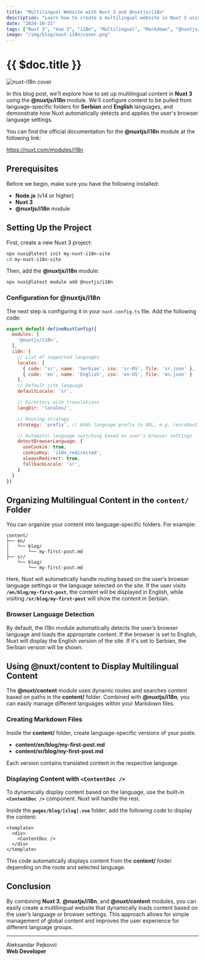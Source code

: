 ```yaml
---
title: "Multilingual Website with Nuxt 3 and @nuxtjs/i18n"
description: "Learn how to create a multilingual website in Nuxt 3 using the @nuxtjs/i18n module, with content stored in language-specific folders."
date: "2024-10-21"
tags: ["Nuxt 3", "Vue 3", "i18n", "Multilingual", "Markdown", "@nuxtjs/i18n"]
image: "/img/blog/nuxt-i18n/cover.png"
---
```


# {{ $doc.title }}

<img src="/img/blog/nuxt-i18n/cover.png" alt="nuxt-i18n cover" class="content-project-image">

In this blog post, we’ll explore how to set up multilingual content in **Nuxt 3** using the **@nuxtjs/i18n** module. We'll configure content to be pulled from language-specific folders for **Serbian** and **English** languages, and demonstrate how Nuxt automatically detects and applies the user's browser language settings.

You can find the official documentation for the **@nuxtjs/i18n** module at the following link:

https://nuxt.com/modules/i18n

## Prerequisites

Before we begin, make sure you have the following installed:

- **Node.js** (v14 or higher)
- **Nuxt 3**
- **@nuxtjs/i18n** module

## Setting Up the Project

First, create a new Nuxt 3 project:

```bash
npx nuxi@latest init my-nuxt-i18n-site
cd my-nuxt-i18n-site
```

Then, add the **@nuxtjs/i18n** module:

```bash
npx nuxi@latest module add @nuxtjs/i18n
```

### Configuration for **@nuxtjs/i18n**

The next step is configuring it in your `nuxt.config.ts` file. Add the following code:

```js
export default defineNuxtConfig({
  modules: [
    '@nuxtjs/i18n',
  ],
  i18n: {
    // List of supported languages
    locales: [
      { code: 'sr', name: 'Serbian', iso: 'sr-RS', file: 'sr.json' },
      { code: 'en', name: 'English', iso: 'en-US', file: 'en.json' }
    ],
    // Default site language
    defaultLocale: 'sr',

    // Directory with translations
    langDir: 'locales/',

    // Routing strategy
    strategy: 'prefix', // Adds language prefix to URL, e.g. /en/about or /sr/about

    // Automatic language switching based on user’s browser settings
    detectBrowserLanguage: {
      useCookie: true,
      cookieKey: 'i18n_redirected',
      alwaysRedirect: true,
      fallbackLocale: 'sr',
    }
  }
})
```

## Organizing Multilingual Content in the `content/` Folder

You can organize your content into language-specific folders. For example:

```
content/
├── en/
│   └── blog/
│       └── my-first-post.md
├── sr/
    └── blog/
        └── my-first-post.md
```

Here, Nuxt will automatically handle routing based on the user’s browser language settings or the language selected on the site. If the user visits **`/en/blog/my-first-post`**, the content will be displayed in English, while visiting **`/sr/blog/my-first-post`** will show the content in Serbian.

### Browser Language Detection

By default, the i18n module automatically detects the user’s browser language and loads the appropriate content. If the browser is set to English, Nuxt will display the English version of the site. If it's set to Serbian, the Serbian version will be shown.

## Using **@nuxt/content** to Display Multilingual Content

The **@nuxt/content** module uses dynamic routes and searches content based on paths in the **content/** folder. Combined with **@nuxtjs/i18n**, you can easily manage different languages within your Markdown files.

### Creating Markdown Files

Inside the **content/** folder, create language-specific versions of your posts:

- **content/en/blog/my-first-post.md**
- **content/sr/blog/my-first-post.md**

Each version contains translated content in the respective language.

### Displaying Content with **`<ContentDoc />`**

To dynamically display content based on the language, use the built-in **`<ContentDoc />`** component. Nuxt will handle the rest.

Inside the **`pages/blog/[slug].vue`** folder, add the following code to display the content:

```vue
<template>
  <div>
    <ContentDoc />
  </div>
</template>
```

This code automatically displays content from the **content/** folder depending on the route and selected language.

## Conclusion

By combining **Nuxt 3**, **@nuxtjs/i18n**, and **@nuxt/content** modules, you can easily create a multilingual website that dynamically loads content based on the user’s language or browser settings. This approach allows for simple management of global content and improves the user experience for different language groups.

---

Aleksandar Pejković  
**Web Developer**
